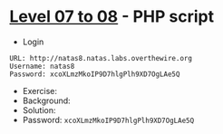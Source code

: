 # [Level 07 to 08](https://overthewire.org/wargames/natas/natas8.html) - PHP script

- Login
```
URL: http://natas8.natas.labs.overthewire.org
Username: natas8
Password: xcoXLmzMkoIP9D7hlgPlh9XD7OgLAe5Q
```
- Exercise:
- Background:
- Solution:
- Password: `xcoXLmzMkoIP9D7hlgPlh9XD7OgLAe5Q`
